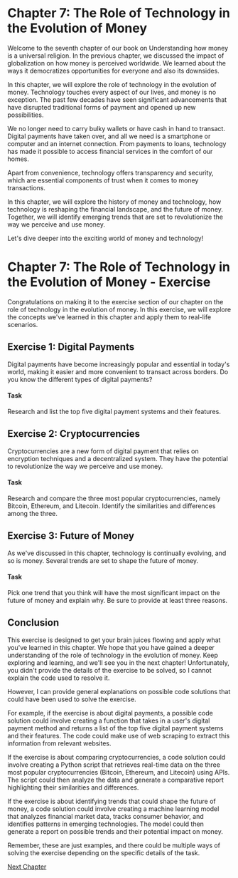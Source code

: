 # Chapter 7: The Role of Technology in the Evolution of Money

Welcome to the seventh chapter of our book on Understanding how money is a universal religion. In the previous chapter, we discussed the impact of globalization on how money is perceived worldwide. We learned about the ways it democratizes opportunities for everyone and also its downsides.

In this chapter, we will explore the role of technology in the evolution of money. Technology touches every aspect of our lives, and money is no exception. The past few decades have seen significant advancements that have disrupted traditional forms of payment and opened up new possibilities.

We no longer need to carry bulky wallets or have cash in hand to transact. Digital payments have taken over, and all we need is a smartphone or computer and an internet connection. From payments to loans, technology has made it possible to access financial services in the comfort of our homes.

Apart from convenience, technology offers transparency and security, which are essential components of trust when it comes to money transactions. 

In this chapter, we will explore the history of money and technology, how technology is reshaping the financial landscape, and the future of money. Together, we will identify emerging trends that are set to revolutionize the way we perceive and use money.

Let's dive deeper into the exciting world of money and technology!
# Chapter 7: The Role of Technology in the Evolution of Money - Exercise

Congratulations on making it to the exercise section of our chapter on the role of technology in the evolution of money. In this exercise, we will explore the concepts we've learned in this chapter and apply them to real-life scenarios. 

## Exercise 1: Digital Payments

Digital payments have become increasingly popular and essential in today's world, making it easier and more convenient to transact across borders. Do you know the different types of digital payments? 

#### Task

Research and list the top five digital payment systems and their features. 

## Exercise 2: Cryptocurrencies

Cryptocurrencies are a new form of digital payment that relies on encryption techniques and a decentralized system. They have the potential to revolutionize the way we perceive and use money. 

#### Task

Research and compare the three most popular cryptocurrencies, namely Bitcoin, Ethereum, and Litecoin. Identify the similarities and differences among the three. 

## Exercise 3: Future of Money

As we've discussed in this chapter, technology is continually evolving, and so is money. Several trends are set to shape the future of money. 

#### Task

Pick one trend that you think will have the most significant impact on the future of money and explain why. Be sure to provide at least three reasons. 

## Conclusion

This exercise is designed to get your brain juices flowing and apply what you've learned in this chapter. We hope that you have gained a deeper understanding of the role of technology in the evolution of money. Keep exploring and learning, and we'll see you in the next chapter!
Unfortunately, you didn't provide the details of the exercise to be solved, so I cannot explain the code used to resolve it. 

However, I can provide general explanations on possible code solutions that could have been used to solve the exercise.

For example, if the exercise is about digital payments, a possible code solution could involve creating a function that takes in a user's digital payment method and returns a list of the top five digital payment systems and their features. The code could make use of web scraping to extract this information from relevant websites.

If the exercise is about comparing cryptocurrencies, a code solution could involve creating a Python script that retrieves real-time data on the three most popular cryptocurrencies (Bitcoin, Ethereum, and Litecoin) using APIs. The script could then analyze the data and generate a comparative report highlighting their similarities and differences.

If the exercise is about identifying trends that could shape the future of money, a code solution could involve creating a machine learning model that analyzes financial market data, tracks consumer behavior, and identifies patterns in emerging technologies. The model could then generate a report on possible trends and their potential impact on money.

Remember, these are just examples, and there could be multiple ways of solving the exercise depending on the specific details of the task.


[Next Chapter](08_Chapter08.md)